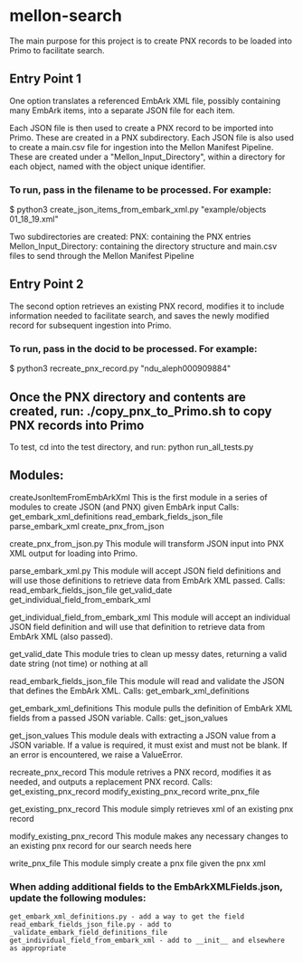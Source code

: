 # mellon-search
The main purpose for this project is to create PNX records to be loaded into Primo to facilitate search.

## Entry Point 1

One option translates a referenced EmbArk XML file, possibly containing many EmbArk items,
    into a separate JSON file for each item.

Each JSON file is then used to create a PNX record to be imported into Primo.  These are created in a PNX subdirectory.
Each JSON file is also used to create a main.csv file for ingestion into the Mellon Manifest Pipeline.  These are created under a "Mellon_Input_Directory", within a directory for each object, named with the object unique identifier.

### To run, pass in the filename to be processed.  For example:
$ python3 create_json_items_from_embark_xml.py "example/objects 01_18_19.xml"


Two subdirectories are created:
PNX:  containing the PNX entries
Mellon_Input_Directory:  containing the directory structure and main.csv files to send through the Mellon Manifest Pipeline


## Entry Point 2

The second option retrieves an existing PNX record, modifies it to include information needed to facilitate search,
    and saves the newly modified record for subsequent ingestion into Primo.

### To run, pass in the docid to be processed.  For example:
$ python3 recreate_pnx_record.py "ndu_aleph000909884"



## Once the PNX directory and contents are created, run: ./copy_pnx_to_Primo.sh to copy PNX records into Primo


To test, cd into the test directory, and run:
python run_all_tests.py


## Modules:
createJsonItemFromEmbArkXml
    This is the first module in a series of modules to create JSON (and PNX) given EmbArk input
    Calls: get_embark_xml_definitions
        read_embark_fields_json_file
        parse_embark_xml
        create_pnx_from_json

create_pnx_from_json.py
    This module will transform JSON input into PNX XML output for loading into Primo.

parse_embark_xml.py
    This module will accept JSON field definitions and will use those definitions to retrieve
        data from EmbArk XML passed.
    Calls: read_embark_fields_json_file
        get_valid_date
        get_individual_field_from_embark_xml

get_individual_field_from_embark_xml
    This module will accept an individual JSON field definition and will use that definition to retrieve
        data from EmbArk XML (also passed).

get_valid_date
    This module tries to clean up messy dates, returning a valid date string (not time) or nothing at all

read_embark_fields_json_file
    This module will read and validate the JSON that defines the EmbArk XML.
    Calls: get_embark_xml_definitions

get_embark_xml_definitions
    This module pulls the definition of EmbArk XML fields from a passed JSON variable.
    Calls: get_json_values

get_json_values
    This module deals with extracting a JSON value from a JSON variable.
        If a value is required, it must exist and must not be blank.
        If an error is encountered, we raise a ValueError.

recreate_pnx_record
    This module retrives a PNX record, modifies it as needed, and outputs a replacement PNX record.
    Calls: get_existing_pnx_record
        modify_existing_pnx_record
        write_pnx_file

get_existing_pnx_record
    This module simply retrieves xml of an existing pnx record

modify_existing_pnx_record
    This module makes any necessary changes to an existing pnx record for our search needs here

write_pnx_file
    This module simply create a pnx file given the pnx xml
    

### When adding additional fields to the EmbArkXMLFields.json, update the following modules:
    get_embark_xml_definitions.py - add a way to get the field
    read_embark_fields_json_file.py - add to _validate_embark_field_definitions_file
    get_individual_field_from_embark_xml - add to __init__ and elsewhere as appropriate
